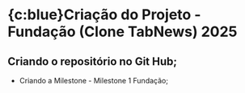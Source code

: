 # {c:blue}Criação do Projeto - Fundação (Clone TabNews) 2025

## Criando o repositório no Git Hub;

- Criando a Milestone - Milestone 1 Fundação;
